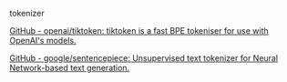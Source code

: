 tokenizer

[GitHub - openai/tiktoken: tiktoken is a fast BPE tokeniser for use with OpenAI&#39;s models.](https://github.com/openai/tiktoken)

[GitHub - google/sentencepiece: Unsupervised text tokenizer for Neural Network-based text generation.](https://github.com/google/sentencepiece)
